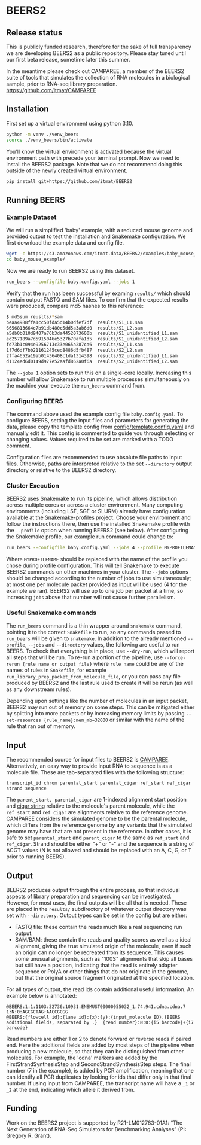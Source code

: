 # BEERS2

## Release status

This is publicly funded research, therefore for the sake of full transparency we are developing BEERS2 as a public repository. Please stay tuned until our first beta release, sometime later this summer.

In the meantime please check out CAMPAREE, a member of the BEERS2 suite of tools that simulates the collection of RNA molecules in a biological sample, prior to RNA-seq library preparation.
https://github.com/itmat/CAMPAREE

## Installation

First set up a virtual environment using python 3.10.

```bash
python -m venv ./venv_beers
source ./venv_beers/bin/activate
```

You'll know the virtual environment is activated because the virtual environment path with precede
your terminal prompt.
Now we need to install the BEERS2 package.
Note that we do not recommend doing this outside of the newly created virtual environment.

```bash
pip install git+https://github.com/itmat/BEERS2
```

## Running BEERS

### Example Dataset
We will run a simplified 'baby' example, with a reduced mouse genome and provided output to test the installation and Snakemake configuration.
We first download the example data and config file.

```bash
wget -c https://s3.amazonaws.com/itmat.data/BEERS2/examples/baby_mouse_example.tar.gz -O - | tar -xz
cd baby_mouse_example/
```

Now we are ready to run BEERS2 using this dataset.

```bash
run_beers --configfile baby.config.yaml --jobs 1
```

Verify that the run has been successful by examing `results/` which should contain output FASTQ and SAM files.
To confirm that the expected results were produced, compare md5 hashes to this reference:

```bash
$ md5sum reuslts/*sam
beaa4988ffa1cc50fda5d14b0dfef7df  results/S1_L1.sam
6656813664c7b91db480c5dd5a3ab6d0  results/S1_L2.sam
a5db0b010d9407a76b3da4452073600b  results/S1_unidentified_L1.sam
ed257189a7d5915046e5327b70afa1d5  results/S1_unidentified_L2.sam
fd73b1c094e9256713c33e065a287ca6  results/S2_L1.sam
1f7d6df7bb21161245ced8486d5fb487  results/S2_L2.sam
2ffa4652a19ab01436408c1da1314398  results/S2_unidentified_L1.sam
d1124ed6d0149d977e52aafd862a0f6a  results/S2_unidentified_L2.sam
```

The `--jobs 1` option sets to run this on a single-core locally.
Increasing this number will allow Snakemake to run multiple processes simultaneously on the machine your execute the `run_beers` command from.

### Configuring BEERS

The command above used the example config file `baby.config.yaml`.
To configure BEERS, setting the input files and parameters for generating the data, please copy the template config from [config/template.config.yaml](config/template.config.yaml) and manually edit it.
This config is commented to guide you through selecting or changing values.
Values required to be set are marked with a TODO comment.

Configuration files are recommended to use absolute file paths to input files.
Otherwise, paths are interpreted relative to the set `--directory` output directory or relative to the BEERS2 directory.

### Cluster Execution

BEERS2 uses Snakemake to run its pipeline, which allows distribution across multiple cores or across a cluster environment.
Many computing environments (including LSF, SGE or SLURM) already have configuration available at the [Snakemake-profiles](https://github.com/Snakemake-Profiles/doc) project.
Choose your environment and follow the instructions there, then use the installed Snakemake profile with the `--profile` option when running BEERS2 (see below).
After configuring the Snakemake profile, our example run command could change to:

```bash
run_beers --configfile baby.config.yaml --jobs 4 --profile MYPROFILENAME
```
Where `MYPROFILENAME` should be replaced with the name of the profile you chose during profile configuration. This will tell Snakemake to execute BEERS2 commands on other machines in your cluster.
The `--jobs` options should be changed according to the number of jobs to use simultaneously; at most one per molecule packet provided as input will be used (4 for the example we ran).
BEERS2 will use up to one job per packet at a time, so increasing `jobs` above that number will not cause further parallelism.

### Useful Snakemake commands

The `run_beers` command is a thin wrapper around `snakemake` command, pointing it to the correct `Snakefile` to run, so any commands passed to `run_beers` will be given to `snakemake`.
In addition to the already mentioned `--profile`, `--jobs` and `--directory` values, the following are useful to run BEERS.
To check that everything is in place, use `--dry-run`, which will report all steps that will be run.
To re-run a portion of the pipeline, use `--force-rerun {rule name or output file}` where `rule name` could be any of the names of rules in `Snakefile`, for example `run_library_prep_packet_from_molecule_file`,
or you can pass any file produced by BEERS2 and the last rule used to create it will be rerun (as well as any downstream rules).

Depending upon settings like the number of molecules in an input packet, BEERS2 may run out of memory on some steps.
This can be mitigated either by splitting into more packets or by increasing memory limits by passing `--set-resources {rule_name}:mem_mb=32000` or similar with the name of the rule that ran out of memory.

## Input

The recommended source for input files to BEERS2 is [CAMPAREE](https://github.com/itmat/CAMPAREE).
Alternatively, an easy way to provide input RNA to sequence is as a molecule file.
These are tab-separated files with the following structure:

```
transcript_id chrom parental_start parental_cigar ref_start ref_cigar strand sequence
```
The `parent_start, parental_cigar` are 1-indexed alignment start position and [cigar string](https://genome.sph.umich.edu/wiki/SAM#What_is_a_CIGAR.3F) relative to the molecule's parent molecule, while the `ref_start` and `ref_cigar` are alignments relative to the reference genome.
CAMPAREE considers the simulated genome to be the parental molecule, which differs from the reference genome by any variants that the simulated genome may have that are not present in the reference.
In other cases, it is safe to set `parental_start` and `parent_cigar` to the same as `ref_start` and `ref_cigar`.
Strand should be either "+" or "-" and the sequence is a string of ACGT values (N is not allowed and should be replaced with an A, C, G, or T prior to running BEERS).


## Output

BEERS2 produces output through the entire process, so that individual aspects of library preparation and sequencing can be investigated.
However, for most uses, the final outputs will be all that is needed.
These are placed in the `results/` subdirectory of whatever output directory was set with `--directory`.
Output types can be set in the config but are either:

 - FASTQ file: these contain the reads much like a real sequencing run output.
 - SAM/BAM: these contain the reads and quality scores as well as a ideal alignment, giving the true simulated origin of the molecule, even if such an origin can no longer be recreated from its sequence.
         This causes some unusual alignments, such as "100S" alignments that skip all bases but still have a position,
         indicating that the read is entirely adapter sequence or PolyA or other things that do not originate in the genome, but that the original source fragment originated at the specified location.

For all types of output, the read ids contain additional useful information.
An example below is annotated:

```
@BEERS:1:1:1103:32736:10931:ENSMUST00000055032_1.74.941.cdna.cdna.7	1:N:0:AGCGCTAG+AACCGCGG
@BEERS:{flowcell id}:{lane id}:{x}:{y}:{input_molecule ID}.{BEERS additional fields, separated by .}  {read number}:N:0:{i5 barcode}+{i7 barcode}
```

Read numbers are either 1 or 2 to denote forward or reverse reads if paired end.
Here the additional fields are added by most steps of the pipeline when producing a new molecule, so that they can be distinguished from other molecules.
For example, the 'cdna' markers are added by the FirstStrandSynthesisStep and SecondStrandSynthesisStep steps.
The final number (7 in the example), is added by PCR amplification, meaning that one can identify all PCR duplicates by looking for ids that differ only in that final number.
If using input from CAMPAREE, the transcript name will have a `_1` or `_2`  at the end, indicating which allele it derived from.

## Funding

Work on the BEERS2 project is supported by R21-LM012763-01A1: “The Next Generation of RNA-Seq Simulators for Benchmarking Analyses” (PI: Gregory R. Grant).
